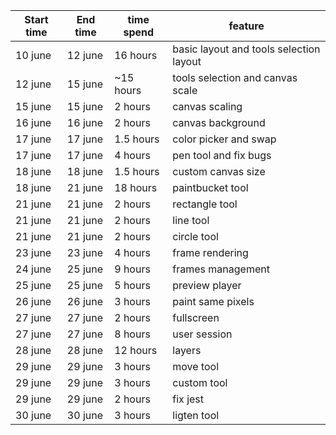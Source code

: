 |Start time|End time|time spend|feature|
|---|---|---|---|
|10 june|12 june|16 hours|basic layout and tools selection layout|
|12 june|15 june|~15 hours|tools selection and canvas scale|
|15 june|15 june|2 hours|canvas scaling|
|16 june|16 june|2 hours|canvas background|
|17 june|17 june|1.5 hours|color picker and swap|
|17 june|17 june|4 hours|pen tool and fix bugs|
|18 june|18 june|1.5 hours|custom canvas size|
|18 june|21 june|18 hours|paintbucket tool|
|21 june|21 june|2 hours|rectangle tool|
|21 june|21 june|2 hours|line tool|
|21 june|21 june|2 hours|circle tool|
|23 june|23 june|4 hours|frame rendering|
|24 june|25 june|9 hours|frames management|
|25 june|25 june|5 hours|preview player|
|26 june|26 june|3 hours|paint same pixels|
|27 june|27 june|2 hours|fullscreen|
|27 june|27 june|8 hours|user session|
|28 june|28 june|12 hours|layers|
|29 june|29 june|3 hours|move tool|
|29 june|29 june|3 hours|custom tool|
|29 june|29 june|2 hours|fix jest|
|30 june|30 june|3 hours|ligten tool|
